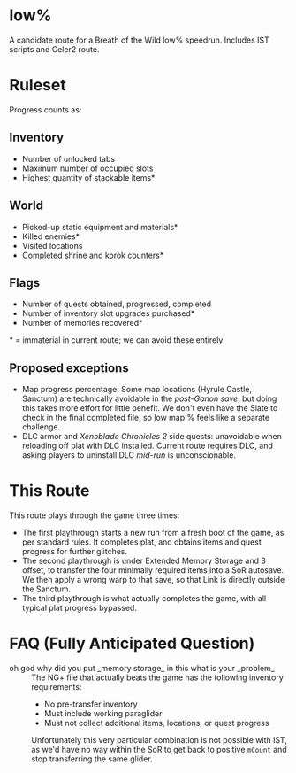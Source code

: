 # low%

A candidate route for a Breath of the Wild low% speedrun. Includes IST scripts and Celer2 route.

# Ruleset

Progress counts as:

## Inventory

- Number of unlocked tabs
- Maximum number of occupied slots
- Highest quantity of stackable items\*

## World

- Picked-up static equipment and materials\*
- Killed enemies\*
- Visited locations
- Completed shrine and korok counters\*

## Flags

- Number of quests obtained, progressed, completed
- Number of inventory slot upgrades purchased\*
- Number of memories recovered\*

\* = immaterial in current route; we can avoid these entirely

## Proposed exceptions

- Map progress percentage: Some map locations (Hyrule Castle, Sanctum) are technically avoidable in the _post-Ganon save_, but doing this takes more effort for little benefit. We don't even have the Slate to check in the final completed file, so low map % feels like a separate challenge.
- DLC armor and _Xenoblade Chronicles 2_ side quests: unavoidable when reloading off plat with DLC installed. Current route requires DLC, and asking players to uninstall DLC _mid-run_ is unconscionable.

# This Route

This route plays through the game three times:

- The first playthrough starts a new run from a fresh boot of the game, as per standard rules. It completes plat, and obtains items and quest progress for further glitches.
- The second playthrough is under Extended Memory Storage and 3 offset, to transfer the four minimally required items into a SoR autosave. We then apply a wrong warp to that save, so that Link is directly outside the Sanctum.
- The third playthrough is what actually completes the game, with all typical plat progress bypassed.

# FAQ (Fully Anticipated Question)

<dl>
<dt>oh god why did you put _memory storage_ in this what is your _problem_</dt>
<dd>The NG+ file that actually beats the game has the following inventory requirements:

- No pre-transfer inventory
- Must include working paraglider
- Must not collect additional items, locations, or quest progress

Unfortunately this very particular combination is not possible with IST, as we'd have no way within the SoR to get back to positive `mCount` and stop transferring the same glider.
</dd>
